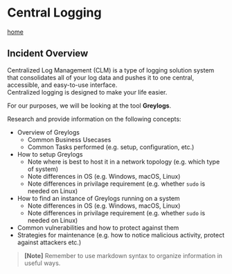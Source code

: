 # Central Logging

[home](../README.md)

## Incident Overview  

Centralized Log Management (CLM) is a type of logging solution system that consolidates all of your log data and pushes it to one central, accessible, and easy-to-use interface.   
Centralized logging is designed to make your life easier.

For our purposes, we will be looking at the tool **Greylogs**.  

Research and provide information on the following concepts:  

- Overview of Greylogs
    - Common Business Usecases
    - Common Tasks performed (e.g. setup, configuration, etc.)
- How to setup Greylogs
    - Note where is best to host it in a network topology (e.g. which type of system)
    - Note differences in OS (e.g. Windows, macOS, Linux)
    - Note differences in privilage requirement (e.g. whether ```sudo``` is needed on Linux)
- How to find an instance of Greylogs running on a system
    - Note differences in OS (e.g. Windows, macOS, Linux)
    - Note differences in privilage requirement (e.g. whether ```sudo``` is needed on Linux)
- Common vulnerabilities and how to protect against them
- Strategies for maintenance (e.g. how to notice malicious activity, protect against attackers etc.)

>**[Note]** Remember to use markdown syntax to organize information in useful ways.
